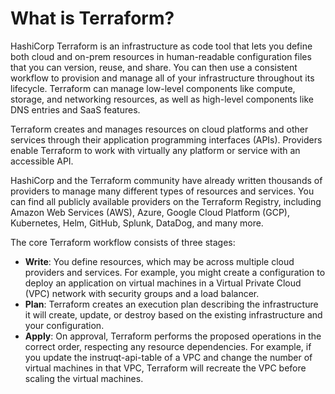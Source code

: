 # What is Terraform?

HashiCorp Terraform is an infrastructure as code tool that lets you define both cloud and on-prem resources in human-readable configuration files that you can version, reuse, and share. 
You can then use a consistent workflow to provision and manage all of your infrastructure throughout its lifecycle. 
Terraform can manage low-level components like compute, storage, and networking resources, as well as high-level components like DNS entries and SaaS features.

<instruqt-video id="h970ZBgKINg"></instruqt-video>

Terraform creates and manages resources on cloud platforms and other services through their application programming interfaces (APIs). 
Providers enable Terraform to work with virtually any platform or service with an accessible API.

HashiCorp and the Terraform community have already written thousands of providers to manage many different types of resources and services. 
You can find all publicly available providers on the Terraform Registry, including Amazon Web Services (AWS), Azure, Google Cloud Platform (GCP), Kubernetes, Helm, GitHub, Splunk, DataDog, and many more.

The core Terraform workflow consists of three stages:

- **Write**: You define resources, which may be across multiple cloud providers and services. For example, you might create a configuration to deploy an application on virtual machines in a Virtual Private Cloud (VPC) network with security groups and a load balancer.
- **Plan**: Terraform creates an execution plan describing the infrastructure it will create, update, or destroy based on the existing infrastructure and your configuration.
- **Apply**: On approval, Terraform performs the proposed operations in the correct order, respecting any resource dependencies. For example, if you update the instruqt-api-table of a VPC and change the number of virtual machines in that VPC, Terraform will recreate the VPC before scaling the virtual machines.

<instruqt-quiz id="introduction"></instruqt-quiz>
